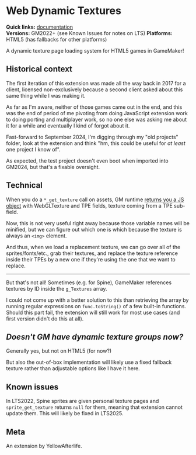 # Web Dynamic Textures

**Quick links:** [documentation](https://yal.cc/docs/gm/web-dyn-textures)  
**Versions:** GM2022+ (see Known Issues for notes on LTS)
**Platforms:** HTML5 (has fallbacks for other platforms)

A dynamic texture page loading system for HTML5 games in GameMaker!

## Historical context

The first iteration of this extension was made all the way back in 2017 for a client,
licensed non-exclusively because a second client asked about this same thing while I was making it.

As far as I'm aware, neither of those games came out in the end,
and this was the end of period of me pivoting from doing JavaScript extension work
to doing porting and multiplayer work,
so no one else was asking me about it for a while and eventually I kind of forgot about it.

Fast-forward to September 2024,
I'm digging through my "old projects" folder,
look at the extension and think "hm, this could be useful for _at least_ one project I know of".

As expected, the test project doesn't even boot when imported into GM2024, but that's a fixable oversight.

## Technical

When you do a `*_get_texture` call on assets,
GM runtime [returns you a JS object](https://github.com/YoYoGames/GameMaker-HTML5/blob/46302b315827c051c1e40a462fa1879cffa43222/scripts/functions/Function_Layers.js#L3878)
with WebGLTexture and TPE fields, texture coming from a TPE sub-field.

Now, this is not very useful right away because those variable names will be minified,
but we can figure out which one is which because the texture is always an `<img>` element.

And thus, when we load a replacement texture, we can go over all of the sprites/fonts/etc.,
grab their textures, and replace the texture reference inside their TPEs by a new one
if they're using the one that we want to replace.

---

But that's not all! Sometimes (e.g. for Spine),
GameMaker references textures by ID inside the `g_Textures` array.

I could not come up with a better solution to this than retrieving the array
by running regular expressions on `func.toString()` of a few built-in functions.
Should this part fail, the extension will still work for most use cases (and first version didn't do this at all).

## _Doesn't GM have dynamic texture groups now?_

Generally yes, but not on HTML5 (for now?)

But also the out-of-box implementation will likely use a fixed fallback texture rather than adjustable options like I have it here.

## Known issues

In LTS2022, Spine sprites are given personal texture pages and `sprite_get_texture` returns `null`
for them, meaning that extension cannot update them. This will likely be fixed in LTS2025.

## Meta

An extension by YellowAfterlife.